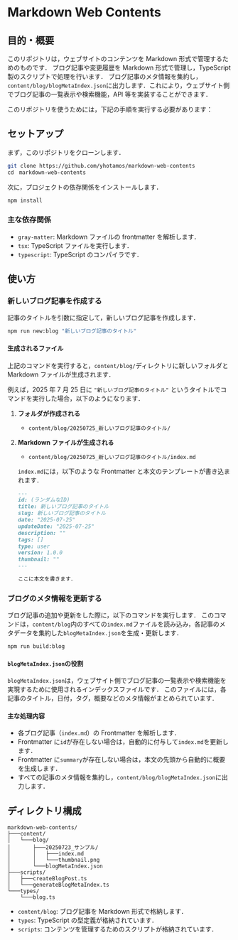 # Markdown Web Contents

## 目的・概要

このリポジトリは，ウェブサイトのコンテンツを Markdown 形式で管理するためのものです．
ブログ記事や変更履歴を Markdown 形式で管理し，TypeScript 製のスクリプトで処理を行います．
ブログ記事のメタ情報を集約し，`content/blog/blogMetaIndex.json`に出力します．これにより，ウェブサイト側でブログ記事の一覧表示や検索機能，API 等を実装することができます．

このリポジトリを使うためには，下記の手順を実行する必要があります：

## セットアップ

まず，このリポジトリをクローンします．

```bash
git clone https://github.com/yhotamos/markdown-web-contents
cd　markdown-web-contents
```

次に，プロジェクトの依存関係をインストールします．

```bash
npm install
```

### 主な依存関係

- `gray-matter`: Markdown ファイルの frontmatter を解析します．
- `tsx`: TypeScript ファイルを実行します．
- `typescript`: TypeScript のコンパイラです．

## 使い方

### 新しいブログ記事を作成する

記事のタイトルを引数に指定して，新しいブログ記事を作成します．

```bash
npm run new:blog "新しいブログ記事のタイトル"
```

#### 生成されるファイル

上記のコマンドを実行すると，`content/blog/`ディレクトリに新しいフォルダと Markdown ファイルが生成されます．

例えば，2025 年 7 月 25 日に `"新しいブログ記事のタイトル"` というタイトルでコマンドを実行した場合，以下のようになります．

1.  **フォルダが作成される**

    - `content/blog/20250725_新しいブログ記事のタイトル/`

2.  **Markdown ファイルが生成される**

    - `content/blog/20250725_新しいブログ記事のタイトル/index.md`

    `index.md`には，以下のような Frontmatter と本文のテンプレートが書き込まれます．

    ```markdown
    ---
    id: (ランダムなID)
    title: 新しいブログ記事のタイトル
    slug: 新しいブログ記事のタイトル
    date: "2025-07-25"
    updateDate: "2025-07-25"
    description: ""
    tags: []
    type: user
    version: 1.0.0
    thumbnail: ""
    ---

    ここに本文を書きます．
    ```

### ブログのメタ情報を更新する

ブログ記事の追加や更新をした際に，以下のコマンドを実行します．
このコマンドは，`content/blog`内のすべての`index.md`ファイルを読み込み，各記事のメタデータを集約した`blogMetaIndex.json`を生成・更新します．

```bash
npm run build:blog
```

#### `blogMetaIndex.json`の役割

`blogMetaIndex.json`は，ウェブサイト側でブログ記事の一覧表示や検索機能を実現するために使用されるインデックスファイルです．
このファイルには，各記事のタイトル，日付，タグ，概要などのメタ情報がまとめられています．

#### 主な処理内容

- 各ブログ記事（`index.md`）の Frontmatter を解析します．
- Frontmatter に`id`が存在しない場合は，自動的に付与して`index.md`を更新します．
- Frontmatter に`summary`が存在しない場合は，本文の先頭から自動的に概要を生成します．
- すべての記事のメタ情報を集約し，`content/blog/blogMetaIndex.json`に出力します．

## ディレクトリ構成

```
markdown-web-contents/
├───content/
│   └───blog/
│       ├───20250723_サンプル/
│       │   ├───index.md
│       │   └───thumbnail.png
│       └───blogMetaIndex.json
├───scripts/
│   ├───createBlogPost.ts
│   └───generateBlogMetaIndex.ts
└───types/
    └───blog.ts
```

- `content/blog`: ブログ記事を Markdown 形式で格納します．
- `types`: TypeScript の型定義が格納されています．
- `scripts`: コンテンツを管理するためのスクリプトが格納されています．
